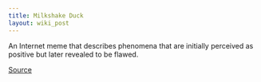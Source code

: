 ```yaml
---
title: Milkshake Duck
layout: wiki_post
---
```

An Internet meme that describes phenomena that are initially perceived as positive but later revealed to be flawed.

[Source](https://en.m.wikipedia.org/wiki/Milkshake_Duck)
